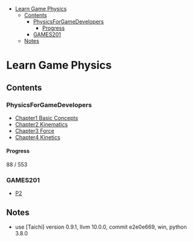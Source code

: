 - [Learn Game Physics](#learn-game-physics)
  - [Contents](#contents)
    - [PhysicsForGameDevelopers](#physicsforgamedevelopers)
      - [Progress](#progress)
    - [GAMES201](#games201)
  - [Notes](#notes)

# Learn Game Physics

## Contents

### PhysicsForGameDevelopers

- [Chapter1 Basic Concepts](./PhysicsForGameDevelopers/C01_BasicConcepts/Summary.md)
- [Chapter2 Kinematics](./PhysicsForGameDevelopers/C02_Kinematics/Summary.md)
- [Chapter3 Force](./PhysicsForGameDevelopers/C03_Force/Summary.md)
- [Chapter4 Kinetics](./PhysicsForGameDevelopers/C04_Kinetics/Summary.md)

#### Progress

88 / 553

### GAMES201

- [P2](P2/Summary.md)

## Notes

- use [Taichi] version 0.9.1, llvm 10.0.0, commit e2e0e669, win, python 3.8.0
